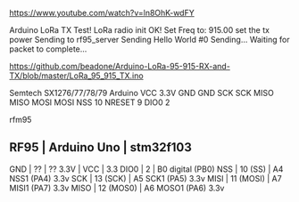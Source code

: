 https://www.youtube.com/watch?v=ln8OhK-wdFY


Arduino LoRa TX Test!
LoRa radio init OK!
Set Freq to: 915.00
set the tx power
Sending to rf95_server
Sending Hello World #0
Sending...
Waiting for packet to complete...


https://github.com/beadone/Arduino-LoRa-95-915-RX-and-TX/blob/master/LoRa_95_915_TX.ino


Semtech SX1276/77/78/79	Arduino
VCC	3.3V
GND	GND
SCK	SCK
MISO	MISO
MOSI	MOSI
NSS	10
NRESET	9
DIO0	2


rfm95

  RF95    | Arduino Uno | stm32f103
  ---------------------------------
  GND     | ??          | ??
  3.3V    | VCC         | 3.3
  DIO0    | 2           | B0 digital (PB0)
  NSS     | 10 (SS)     | A4 NSS1 (PA4) 3.3v
  SCK     | 13 (SCK)    | A5 SCK1   (PA5) 3.3v
  MISI    | 11 (MOSI)   | A7 MISI1  (PA7) 3.3v
  MISO    | 12 (MOS0)   | A6 MOSO1  (PA6) 3.3v
